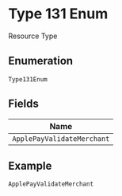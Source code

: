 
# Type 131 Enum

Resource Type

## Enumeration

`Type131Enum`

## Fields

| Name |
|  --- |
| `ApplePayValidateMerchant` |

## Example

```
ApplePayValidateMerchant
```

